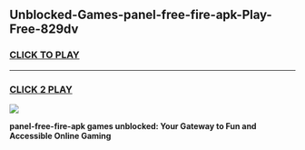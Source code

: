 
## Unblocked-Games-panel-free-fire-apk-Play-Free-829dv
<h3>
<a href="https://premium76.site?title=panel-free-fire-apk&ref=15A">CLICK TO PLAY</a></h3>
<hr>

<h3>
<a href="https://premium76.site?title=panel-free-fire-apk&ref=15A">CLICK 2 PLAY</a>
  
</h3>

<a href="https://premium76.site?title=panel-free-fire-apk&ref=15A"><img src="https://clearcache.store/games.png"></a>


**panel-free-fire-apk games unblocked: Your Gateway to Fun and Accessible Online Gaming**
